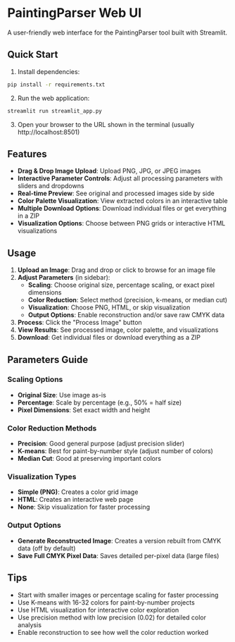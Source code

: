 # PaintingParser Web UI

A user-friendly web interface for the PaintingParser tool built with Streamlit.

## Quick Start

1. Install dependencies:
```bash
pip install -r requirements.txt
```

2. Run the web application:
```bash
streamlit run streamlit_app.py
```

3. Open your browser to the URL shown in the terminal (usually http://localhost:8501)

## Features

- **Drag & Drop Image Upload**: Upload PNG, JPG, or JPEG images
- **Interactive Parameter Controls**: Adjust all processing parameters with sliders and dropdowns
- **Real-time Preview**: See original and processed images side by side
- **Color Palette Visualization**: View extracted colors in an interactive table
- **Multiple Download Options**: Download individual files or get everything in a ZIP
- **Visualization Options**: Choose between PNG grids or interactive HTML visualizations

## Usage

1. **Upload an Image**: Drag and drop or click to browse for an image file
2. **Adjust Parameters** (in sidebar):
   - **Scaling**: Choose original size, percentage scaling, or exact pixel dimensions
   - **Color Reduction**: Select method (precision, k-means, or median cut)
   - **Visualization**: Choose PNG, HTML, or skip visualization
   - **Output Options**: Enable reconstruction and/or save raw CMYK data
3. **Process**: Click the "Process Image" button
4. **View Results**: See processed image, color palette, and visualizations
5. **Download**: Get individual files or download everything as a ZIP

## Parameters Guide

### Scaling Options
- **Original Size**: Use image as-is
- **Percentage**: Scale by percentage (e.g., 50% = half size)
- **Pixel Dimensions**: Set exact width and height

### Color Reduction Methods
- **Precision**: Good general purpose (adjust precision slider)
- **K-means**: Best for paint-by-number style (adjust number of colors)
- **Median Cut**: Good at preserving important colors

### Visualization Types
- **Simple (PNG)**: Creates a color grid image
- **HTML**: Creates an interactive web page
- **None**: Skip visualization for faster processing

### Output Options
- **Generate Reconstructed Image**: Creates a version rebuilt from CMYK data (off by default)
- **Save Full CMYK Pixel Data**: Saves detailed per-pixel data (large files)

## Tips

- Start with smaller images or percentage scaling for faster processing
- Use K-means with 16-32 colors for paint-by-number projects
- Use HTML visualization for interactive color exploration
- Use precision method with low precision (0.02) for detailed color analysis
- Enable reconstruction to see how well the color reduction worked
